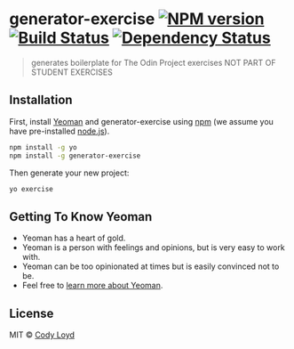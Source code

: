# generator-exercise [![NPM version][npm-image]][npm-url] [![Build Status][travis-image]][travis-url] [![Dependency Status][daviddm-image]][daviddm-url]
> generates boilerplate for The Odin Project exercises
> NOT PART OF STUDENT EXERCISES

## Installation

First, install [Yeoman](http://yeoman.io) and generator-exercise using [npm](https://www.npmjs.com/) (we assume you have pre-installed [node.js](https://nodejs.org/)).

```bash
npm install -g yo
npm install -g generator-exercise
```

Then generate your new project:

```bash
yo exercise
```

## Getting To Know Yeoman

 * Yeoman has a heart of gold.
 * Yeoman is a person with feelings and opinions, but is very easy to work with.
 * Yeoman can be too opinionated at times but is easily convinced not to be.
 * Feel free to [learn more about Yeoman](http://yeoman.io/).

## License

MIT © [Cody Loyd](codyloyd.com)


[npm-image]: https://badge.fury.io/js/generator-exercise.svg
[npm-url]: https://npmjs.org/package/generator-exercise
[travis-image]: https://travis-ci.org/codyloyd/generator-exercise.svg?branch=master
[travis-url]: https://travis-ci.org/codyloyd/generator-exercise
[daviddm-image]: https://david-dm.org/codyloyd/generator-exercise.svg?theme=shields.io
[daviddm-url]: https://david-dm.org/codyloyd/generator-exercise

